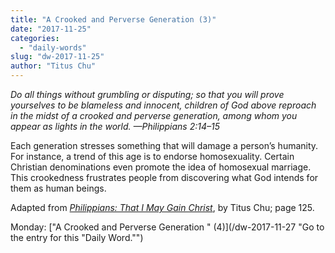```yaml
---
title: "A Crooked and Perverse Generation (3)"
date: "2017-11-25"
categories: 
  - "daily-words"
slug: "dw-2017-11-25"
author: "Titus Chu"
---
```


_Do all things without grumbling or disputing; so that you will prove yourselves to be blameless and innocent, children of God above reproach in the midst of a crooked and perverse generation, among whom you appear as lights in the world._ _—Philippians 2:14–15_

Each generation stresses something that will damage a person’s humanity. For instance, a trend of this age is to endorse homosexuality. Certain Christian denominations even promote the idea of homosexual marriage. This crookedness frustrates people from discovering what God intends for them as human beings.

Adapted from _[Philippians: That I May Gain Christ](/book-philippians "Go to the listing for this book.")_, by Titus Chu; page 125.

Monday: ["A Crooked and Perverse Generation " (4)](/dw-2017-11-27 "Go to the entry for this "Daily Word."")
